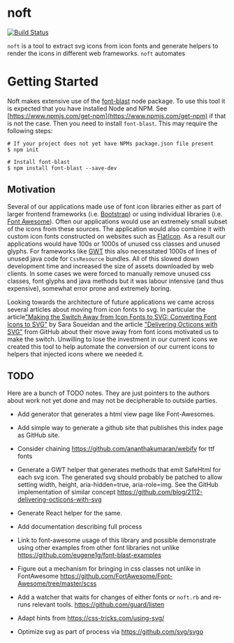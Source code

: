 # noft

[![Build Status](https://secure.travis-ci.org/realityforge/noft.png?branch=master)](http://travis-ci.org/realityforge/noft)

`noft` is a tool to extract svg icons from icon fonts and generate helpers to render the icons
in different web frameworks. `noft` automates

# Getting Started

Noft makes extensive use of the [font-blast](https://www.npmjs.com/package/font-blast) node package. To use this
tool it is expected that you have installed Node and NPM. See [https://www.npmjs.com/get-npm](https://www.npmjs.com/get-npm)
if that is not the case. Then you need to install `font-blast`. This may require the following steps:

    # If your project does not yet have NPMs package.json file present
    $ npm init

    # Install font-blast
    $ npm install font-blast --save-dev

## Motivation

Several of our applications made use of font icon libraries either as part of larger frontend frameworks
(i.e. [Bootstrap](http://getbootstrap.com/)) or using individual libraries (i.e. [Font Awesome](http://fontawesome.io/)).
Often our applications would use an extremely small subset of the icons from these sources. The application
would also combine it with custom icon fonts constructed on websites such as [FlatIcon](flaticon.com). As a
result our applications would have 100s or 1000s of unused css classes and unused glyphs. For frameworks
like [GWT](http://www.gwtproject.org/) this also necessitated 1000s of lines of unused java code for
`CssResource` bundles. All of this slowed down development time and increased the size of assets downloaded
by web clients. In some cases we were forced to manually remove unused css classes, font glyphs and java methods
but it was labour intensive (and thus expensive), somewhat error prone and extremely boring.

Looking towards the architecture of future applications we came across several articles about moving from
icon fonts to svg. In particular the article["Making the Switch Away from Icon Fonts to SVG: Converting Font Icons to SVG"](https://sarasoueidan.com/blog/icon-fonts-to-svg/) by Sara
Soueidan and the article ["Delivering Octicons with SVG"](https://github.com/blog/2112-delivering-octicons-with-svg)
from GitHub about their move away from font icons motivated us to make the switch. Unwilling to lose the investment
in our current icons we created this tool to help automate the conversion of our current icons to helpers that
injected icons where we needed it.

## TODO

Here are a bunch of TODO notes. They are just pointers to the authors about work not yet done and may not be
decipherable to outside parties.

* Add generator that generates a html view page like Font-Awesomes.
* Add simple way to generate a github site that publishes this index page as GitHub site.

* Consider chaining https://github.com/ananthakumaran/webify for ttf fonts

* Generate a GWT helper that generates methods that emit SafeHtml for each svg icon. The generated svg
  should probably be patched to allow setting width, height, aria-hidden=true, aria-role=img. See the
  GitHub implementation of similar concept https://github.com/blog/2112-delivering-octicons-with-svg
* Generate React helper for the same.

* Add documentation describing full process
* Link to font-awesome usage of this library and possible demonstrate using other examples from other font libraries
  not unlike https://github.com/eugene1g/font-blast-examples

* Figure out a mechanism for bringing in css classes not unlike in FontAwesome https://github.com/FortAwesome/Font-Awesome/tree/master/scss

* Add a watcher that waits for changes of either fonts or `noft.rb` and re-runs relevant tools.
  https://github.com/guard/listen

* Adapt hints from https://css-tricks.com/using-svg/

* Optimize svg as part of process via https://github.com/svg/svgo
